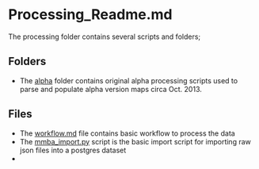 Processing_Readme.md
==============

The processing folder contains several scripts and folders;

Folders
-------

- The [alpha](https://github.com/feomike/mmba_viz_processing/tree/master/processing/alpha) folder contains original alpha processing scripts used to parse and populate alpha version maps circa Oct. 2013.


Files
-----
- The [workflow.md]() file contains basic workflow to process the data
- The [mmba_import.py]() script is the basic import script for importing raw json files into a postgres dataset
- 
